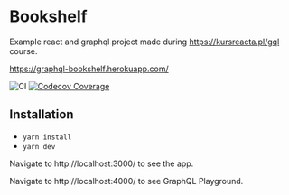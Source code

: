 # Bookshelf

Example react and graphql project made during https://kursreacta.pl/gql course.

https://graphql-bookshelf.herokuapp.com/

![CI](https://github.com/lucassus/bookshelf/workflows/CI/badge.svg)
[![Codecov Coverage](https://img.shields.io/codecov/c/github/lucassus/bookshelf/master.svg?style=flat-square)](https://codecov.io/gh/lucassus/bookshelf/)

## Installation

* `yarn install`
* `yarn dev`

Navigate to http://localhost:3000/ to see the app.

Navigate to http://localhost:4000/ to see GraphQL Playground.

